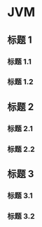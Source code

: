 <!-- /docs/java/jvm/README.md（简述jvm知识点） -->
# JVM

## 标题 1

### 标题 1.1

### 标题 1.2

## 标题 2

### 标题 2.1

### 标题 2.2

## 标题 3 <!-- {docsify-ignore} -->

### 标题 3.1

### 标题 3.2